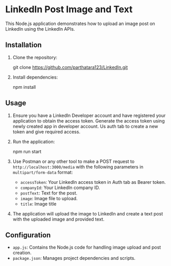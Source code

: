 # LinkedIn Post Image and Text

This Node.js application demonstrates how to upload an image post on LinkedIn using the LinkedIn APIs.

## Installation

1. Clone the repository:

    git clone https://github.com/parthatara123/LinkedIn.git

2. Install dependencies:

    npm install


## Usage

1. Ensure you have a LinkedIn Developer account and have registered your application to obtain the access token. Generate the access token using newly created app in developer account. Us auth tab to create a new token and give required access.


2. Run the application:

    npm run start

3. Use Postman or any other tool to make a POST request to `http://localhost:3000/media` with the following parameters in `multipart/form-data` format:
   - `accessToken`: Your LinkedIn access token in Auth tab as Bearer token.
   - `companyId`: Your LinkedIn company ID.
   - `postText`: Text for the post.
   - `image`: Image file to upload.
   - `title`: Image title

4. The application will upload the image to LinkedIn and create a text post with the uploaded image and provided text.

## Configuration

- `app.js`: Contains the Node.js code for handling image upload and post creation.
- `package.json`: Manages project dependencies and scripts.
